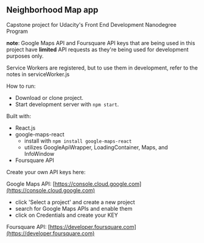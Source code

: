 ## Neighborhood Map app
Capstone project for Udacity's Front End Development Nanodegree Program

**note**: Google Maps API and Foursquare API keys that are being used in this project have **limited** API requests as they're being used for development purposes only.

Service Workers are registered, but to use them in development, refer to the notes in serviceWorker.js

How to run:
- Download or clone project.
- Start development server with `npm start`.

Built with:
 - React.js
 - google-maps-react
    - install with `npm install google-maps-react`
    - utilizes GoogleApiWrapper, LoadingContainer, Maps, and InfoWindow
 - Foursquare API

Create your own API keys here:

Google Maps API: [https://console.cloud.google.com](https://console.cloud.google.com)
  - click 'Select a project' and create a new project
  - search for Google Maps APIs and enable them
  - click on Credentials and create your KEY

Foursquare API: [https://developer.foursquare.com](https://developer.foursquare.com)
